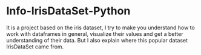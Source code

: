 # Info-IrisDataSet-Python
It is a project based on the iris dataset, I try to make you understand how to work with dataframes in general, visualize their values and get a better understanding of their data. But I also explain where this popular dataset IrisDataSet came from.
